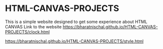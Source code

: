 # HTML-CANVAS-PROJECTS
This is a simple website designed to get some experience about HTML CANVAS
Link to the website     https://bharatnischal.github.io/HTML-CANVAS-PROJECTS/clock.html

https://bharatnischal.github.io/HTML-CANVAS-PROJECTS/style.html
